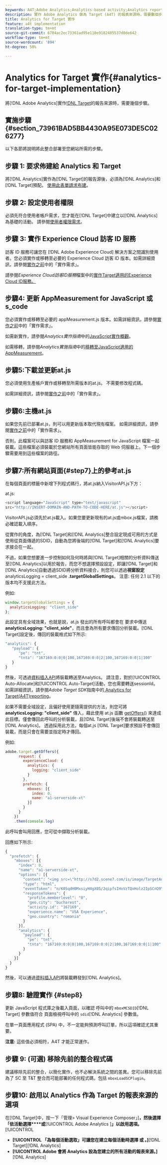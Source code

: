 ```yaml
---
keywords: A4T;Adobe Analytics;Analytics-based activity;Analytics report suite;report suite;Analytics Target integration;configure report suite
description: 實作 Adobe Analytics 做為 Target (A4T) 的報表來源時，需要數個步驟。
title: Analytics for Target 實作
feature: a4t implementation
translation-type: tm+mt
source-git-commit: 6704ac2ec73361ad95e110e9182485537d0de642
workflow-type: tm+mt
source-wordcount: '894'
ht-degree: 50%

---
```



# Analytics for Target 實作{#analytics-for-target-implementation}

將[!DNL Adobe Analytics]實作[!DNL Target](A4T)的報告來源時，需要幾個步驟。

## 實施步驟{#section_73961BAD5BB4430A95E073DE5C026277}

以下各節將說明將此整合部署至您網站所需的步驟。

## 步驟 1: 要求佈建給 Analytics 和 Target

將[!DNL Analytics]實作為[!DNL Target]的報告源後，必須為[!DNL Analytics]和[!DNL Target]預配。 [使用此表單請求布建](http://www.adobe.com/go/audiences)。

## 步驟 2: 設定使用者權限

必須先符合使用者帳戶需求，您才能在[!DNL Target]中建立以[!DNL Analytics]為基礎的活動。 請參閱[使用者權限需求](/help/c-integrating-target-with-mac/a4t/account-reqs.md)。

## 步驟 3: 實作 Experience Cloud 訪客 ID 服務

訪客 ID 服務可讓您在 [!DNL Adobe Experience Cloud] 解決方案之間識別使用者。您必須實作或移轉至必要的 Experience Cloud 訪客 ID 版本。如需詳細資訊，請參閱[實作之前](/help/c-integrating-target-with-mac/a4t/before-implement.md)中的「實作需求」。

請參閱&#x200B;*Experience Cloud訪客ID服務*&#x200B;檔案中的[實作Target適用的Experience Cloud ID服務。](https://experienceleague.adobe.com/docs/id-service/using/implementation-guides/setup-target.html)

## 步驟4: 更新 AppMeasurement for JavaScript 或 s_code

您必須實作或移轉至必要的 appMeasurement.js 版本。如需詳細資訊，請參閱[實作之前](/help/c-integrating-target-with-mac/a4t/before-implement.md)中的「實作需求」。

如需新實作，請參閱&#x200B;*Analytics實作指南*&#x200B;中的[JavaScript實作概觀](https://experienceleague.adobe.com/docs/analytics/implementation/javascript-implementation/javascript-implementation-overview.html)。

如需移轉，請參閱&#x200B;*Analytics實施指南*&#x200B;中的[移轉至JavaScript適用的AppMeasurement](https://experienceleague.adobe.com/docs/analytics/implementation/javascript-implementation/appmeasurement-js/appmeasure-mjs-migrate.html)。

## 步驟5:下載並更新at.js

您必須使用生產帳戶實作或移轉至所需版本的at.js。 不需要修改程式碼。

如需詳細資訊，請參閱[實作之前](/help/c-integrating-target-with-mac/a4t/before-implement.md)中的「實作需求」。

## 步驟6:主機at.js

如果您先前已部署at.js，則可以用更新版本取代現有檔案。 如需詳細資訊，請參閱[實作之前](/help/c-integrating-target-with-mac/a4t/before-implement.md)中的「實作需求」。

否則，此檔案可以與訪客 ID 服務和 AppMeasurement for JavaScript 檔案一起裝載。這些檔案必須裝載於您網站所有頁面皆能存取的 Web 伺服器上。下一個步驟需要用到這些檔案的路徑。

## 步驟7:所有網站頁面{#step7}上的參考at.js

在每個頁面的標籤中新增下列程式碼行，將at.js納入VisitorAPI.js下方：

at.js:

```javascript
<script language="JavaScript" type="text/javascript"
src="http://INSERT-DOMAIN-AND-PATH-TO-CODE-HERE/at.js"></script>
```

VisitorAPI.js必須先於at.js載入。如果您要更新現有的at.js或mbox.js檔案，請務必確認載入順序。

從實作的角度，為[!DNL Target]和[!DNL Analytics]整合設定現成可用的方式是使用從頁面傳遞的SDID，自動為您將後端的[!DNL Target]和[!DNL Analytics]要求接合在一起。

不過，如果您想要進一步控制如何及何時將與[!DNL Target]相關的分析資料傳送至[!DNL Analytics]以用於報告，而您不想選擇預設設定，即讓[!DNL Target]和[!DNL Analytics]自動透過SDID將分析資料接合，則您可以透過&#x200B;**視窗設定** analyticsLogging = client_side **.targetGlobalSettings**。 注意: 任何 2.1 以下的版本均不支援此方法。

例如:

```javascript
window.targetGlobalSettings = {
  analyticsLogging: "client_side"
};
```

此設定具有全域效果，也就是說，at.js 發出的所有呼叫都會在 要求中傳送 **analyticsLogging: &quot;client_side&quot;**，而且會為所有要求傳回分析裝載。[!DNL Target]設定後，傳回的裝載格式如下所示:

```javascript
"analytics": {
   "payload": {
      "pe": "tnt",
      "tnta": "167169:0:0|0|100,167169:0:0|2|100,167169:0:0|1|100"
   }
}
```

然後，可透過[資料插入API](https://helpx.adobe.com/analytics/kb/data-insertion-api-post-method-adobe-analytics.html)將裝載轉送至Analytics。 請注意，對於[!UICONTROL Auto-Allocate]和[!UICONTROL Auto-Target]活動，您也需要轉送sessionId。 如需詳細資訊，請參閱&#x200B;*Adobe Target SDK*&#x200B;指南中的[ Analytics for Target(A4T)reporting](https://adobetarget-sdks.gitbook.io/docs/integration-with-experience-cloud/analytics-for-target-a4t-reporting)。

如果不需要全域設定，且偏好使用更隨需提供的方法，則您可將 **analyticsLogging: &quot;client_side&quot;** 傳入，藉此使用 at.js 函數 [getOffers()](/help/c-implementing-target/c-implementing-target-for-client-side-web/adobe-target-getoffers-atjs-2.md) 來達成此目標。僅會傳回此呼叫的分析裝載，且[!DNL Target]後端不會將裝載轉送至[!DNL Analytics]。 透過採用此方法，每個at.js [!DNL Target]要求預設不會傳回裝載，而是只會在需要並指定時才傳回。

例如:

```javascript
adobe.target.getOffers({
      request: {
        experienceCloud: {
          analytics: {
            logging: "client_side"
          }
        },
        prefetch: {
          mboxes: [{
            index: 0,
            name: "a1-serverside-xt"
          }]
        }
      }
    })
    .then(console.log)
```

此呼叫會叫用回應，您可從中擷取分析裝載。

回應如下所示:

```javascript
{
  "prefetch": {
    "mboxes": [{
      "index": 0,
      "name": "a1-serverside-xt",
      "options": [{
        "content": "<img src=\"http://s7d2.scene7.com/is/image/TargetAdobeTargetMobile/L4242-xt-usa?tm=1490025518668&fit=constrain&hei=491&wid=980&fmt=png-alpha\"/>",
        "type": "html",
        "eventToken": "n/K05qdH0MxsiyH4gX05/2qipfsIHvVzTQxHolz2IpSCnQ9Y9OaLL2gsdrWQTvE54PwSz67rmXWmSnkXpSSS2Q==",
        "responseTokens": {
          "profile.memberlevel": "0",
          "geo.city": "bucharest",
          "activity.id": "167169",
          "experience.name": "USA Experience",
          "geo.country": "romania"
        }
      }],
      "analytics": {
        "payload": {
          "pe": "tnt",
          "tnta": "167169:0:0|0|100,167169:0:0|2|100,167169:0:0|1|100"
        }
      }
    }]
  }
}
```

然後，可以通過[資料插入API](https://helpx.adobe.com/analytics/kb/data-insertion-api-post-method-adobe-analytics.html)將裝載轉發到[!DNL Analytics]。

## 步驟8: 驗證實作 {#step8}

更新 JavaScript 程式庫之後載入頁面，以確認 呼叫中的 `mboxMCSDID`[!DNL Target] 參數值符合 頁面檢視呼叫中的 `sdid`[!DNL Analytics] 參數值。

在單一頁面應用程式 (SPA) 中，不一定能夠預測呼叫訂單，所以這項確認尤其重要。

**注意:** 這些值必須相符，A4T 才能正常運作。

## 步驟 9: (可選) 移除先前的整合程式碼

建議移除先前的整合，以簡化實作，也不必解決系統之間的差異。您可以移除先前為了 SC 至 T&amp;T 整合而可能部署的任何程式碼，包括 `mboxLoadSCPlugin`。

## 步驟10: 啟用以 Analytics 作為 Target 的報表來源的選項

在[!DNL Target]中，按一下「管理> Visual Experience Composer」]**，然後選擇「依活動選擇****或**[!UICONTROL  Adobe Analytics ]**」以啟用選項。**[!UICONTROL 

* **[!UICONTROL 「為每個活動選取」可讓您在建立每個活動時選擇 或 。]**[!DNL Target][!DNL Analytics]
* **[!UICONTROL Adobe 會將 Analytics 設為您建立的所有活動的報表來源。]**[!DNL Analytics]

